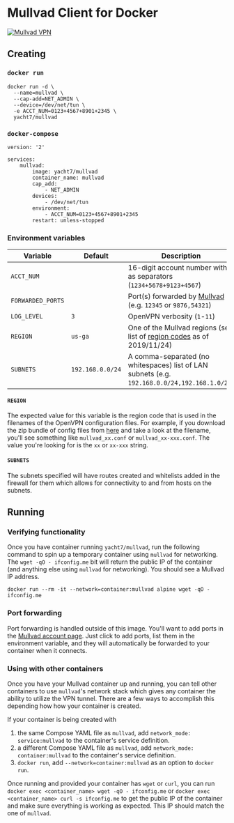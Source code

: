 # Mullvad Client for Docker
[![Mullvad VPN](https://mullvad.net/media/press/MullvadVPN_logo_Round_RGB_Color_positive.png)](https://mullvad.net)

## Creating
### `docker run`
```
docker run -d \
  --name=mullvad \
  --cap-add=NET_ADMIN \
  --device=/dev/net/tun \
  -e ACCT_NUM=0123+4567+8901+2345 \
  yacht7/mullvad
```

### `docker-compose`
```
version: '2'

services:
    mullvad:
        image: yacht7/mullvad
        container_name: mullvad
        cap_add:
            - NET_ADMIN
        devices:
            - /dev/net/tun
        environment:
            - ACCT_NUM=0123+4567+8901+2345
        restart: unless-stopped
```

### Environment variables

| Variable | Default | Description |
| --- | --- | --- |
| `ACCT_NUM` | | 16-digit account number with `+` as separators (`1234+5678+9123+4567`) |
| `FORWARDED_PORTS` | | Port(s) forwarded by [Mullvad](https://mullvad.net/en/account/ports/) (e.g. `12345` or `9876,54321`) |
| `LOG_LEVEL` | `3` | OpenVPN verbosity (`1`-`11`) |
| `REGION` | `us-ga` | One of the Mullvad regions (see list of [region codes](region_codes) as of 2019/11/24) |
| `SUBNETS` | `192.168.0.0/24` | A comma-separated (no whitespaces) list of LAN subnets (e.g. `192.168.0.0/24,192.168.1.0/24`) |

#### `REGION`
The expected value for this variable is the region code that is used in the filenames of the OpenVPN configuration files. For example, if you download the zip bundle of config files from [here](https://mullvad.net/en/download/config/?platform=linux) and take a look at the filename, you'll see something like `mullvad_xx.conf` or `mullvad_xx-xxx.conf`. The value you're looking for is the `xx` or `xx-xxx` string.

#### `SUBNETS`
The subnets specified will have routes created and whitelists added in the firewall for them which allows for connectivity to and from hosts on the subnets. 

## Running
### Verifying functionality
Once you have container running `yacht7/mullvad`, run the following command to spin up a temporary container using `mullvad` for networking. The `wget -qO - ifconfig.me` bit will return the public IP of the container (and anything else using `mullvad` for networking). You should see a Mullvad IP address.
```
docker run --rm -it --network=container:mullvad alpine wget -qO - ifconfig.me
```

### Port forwarding
Port forwarding is handled outside of this image. You'll want to add ports in the [Mullvad account page](https://mullvad.net/en/account/ports/). Just click to add ports, list them in the environment variable, and they will automatically be forwarded to your container when it connects.

### Using with other containers
Once you have your Mullvad container up and running, you can tell other containers to use `mullvad`'s network stack which gives any container the ability to utilize the VPN tunnel. There are a few ways to accomplish this depending how how your container is created.

If your container is being created with
1. the same Compose YAML file as `mullvad`, add `network_mode: service:mullvad` to the container's service definition.
2. a different Compose YAML file as `mullvad`, add `network_mode: container:mullvad` to the container's service definition.
3. `docker run`, add `--network=container:mullvad` as an option to `docker run`.

Once running and provided your container has `wget` or `curl`, you can run `docker exec <container_name> wget -qO - ifconfig.me` or `docker exec <container_name> curl -s ifconfig.me` to get the public IP of the container and make sure everything is working as expected. This IP should match the one of `mullvad`.
